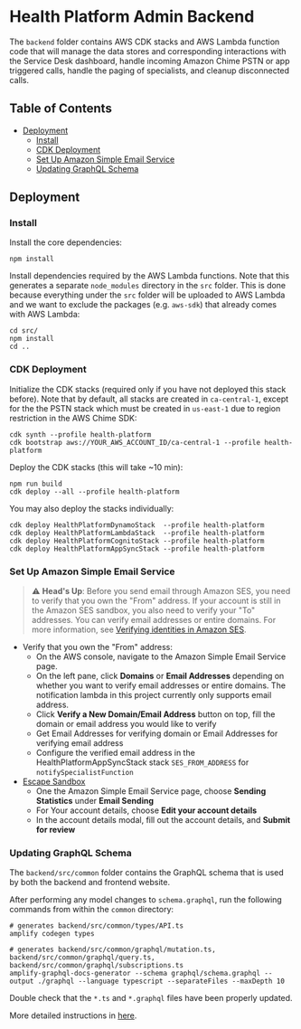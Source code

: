 # Health Platform Admin Backend

The `backend` folder contains AWS CDK stacks and AWS Lambda function code that will manage the data stores and corresponding interactions with the Service Desk dashboard, handle incoming Amazon Chime PSTN or app triggered calls, handle the paging of specialists, and cleanup disconnected calls.

## Table of Contents
- [Deployment](#deployment)
    - [Install](#install)
    - [CDK Deployment](#cdk-deployment)
    - [Set Up Amazon Simple Email Service](#set-up-amazon-simple-email-service)
    - [Updating GraphQL Schema](#updating-graphql-schema)

## Deployment

### Install
Install the core dependencies:
```
npm install
```

Install dependencies required by the AWS Lambda functions. Note that this generates a separate `node_modules` directory in the `src` folder. This is done because everything under the `src` folder will be uploaded to AWS Lambda and we want to exclude the packages (e.g. `aws-sdk`) that already comes with AWS Lambda:
```
cd src/
npm install
cd ..
```

### CDK Deployment
Initialize the CDK stacks (required only if you have not deployed this stack before). Note that by default, all stacks are created in `ca-central-1`, except for the the PSTN stack which must be created in `us-east-1` due to region restriction in the AWS Chime SDK:
```
cdk synth --profile health-platform
cdk bootstrap aws://YOUR_AWS_ACCOUNT_ID/ca-central-1 --profile health-platform
```

Deploy the CDK stacks (this will take ~10 min):
```
npm run build
cdk deploy --all --profile health-platform
```

You may also deploy the stacks individually:
```
cdk deploy HealthPlatformDynamoStack  --profile health-platform
cdk deploy HealthPlatformLambdaStack  --profile health-platform
cdk deploy HealthPlatformCognitoStack --profile health-platform
cdk deploy HealthPlatformAppSyncStack --profile health-platform
```

### Set Up Amazon Simple Email Service
> :warning: **Head's Up**: Before you send email through Amazon SES, you need to verify that you own the "From" address. If your account is still in the Amazon SES sandbox, you also need to verify your "To" addresses. You can verify email addresses or entire domains. For more information, see [Verifying identities in Amazon SES](https://docs.aws.amazon.com/ses/latest/DeveloperGuide/verify-addresses-and-domains.html).

- Verify that you own the "From" address:
    - On the AWS console, navigate to the Amazon Simple Email Service page.
    - On the left pane, click **Domains** or **Email Addresses** depending on whether you want to verify email addresses or entire domains. The notification lambda in this project currently only supports email address.
    - Click **Verify a New Domain/Email Address** button on top, fill the domain or email address you would like to verify
    - Get Email Addresses for verifying domain or Email Addresses for verifying email address
    - Configure the verified email address in the HealthPlatformAppSyncStack stack `SES_FROM_ADDRESS` for `notifySpecialistFunction`
- [Escape Sandbox](https://docs.aws.amazon.com/ses/latest/DeveloperGuide/request-production-access.html)
    - One the Amazon Simple Email Service page, choose **Sending Statistics** under **Email Sending**
    - For Your account details, choose **Edit your account details**
    - In the account details modal, fill out the account details, and **Submit for review**


### Updating GraphQL Schema

The `backend/src/common` folder contains the GraphQL schema that is used by both the backend and frontend website.

After performing any model changes to `schema.graphql`, run the following commands from within the `common` directory:
```
# generates backend/src/common/types/API.ts
amplify codegen types

# generates backend/src/common/graphql/mutation.ts, backend/src/common/graphql/query.ts, backend/src/common/graphql/subscriptions.ts
amplify-graphql-docs-generator --schema graphql/schema.graphql --output ./graphql --language typescript --separateFiles --maxDepth 10
```

Double check that the `*.ts` and `*.graphql` files have been properly updated.

More detailed instructions in [here](src/common/README.md).
